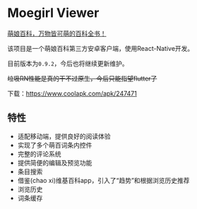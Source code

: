 # Moegirl Viewer

[萌娘百科，万物皆可萌的百科全书！](https://zh.moegirl.org/Mainpage)

该项目是一个萌娘百科第三方安卓客户端，使用React-Native开发。

目前版本为<code>0.9.2</code>，今后也将继续更新维护。

<del>垃圾RN性能是真的干不过原生，今后只能指望flutter了</del>

下载：https://www.coolapk.com/apk/247471

## 特性

* 适配移动端，提供良好的阅读体验
* 实现了多个萌百词条内控件
* 完整的评论系统
* 提供简便的编辑及预览功能
* 条目搜索
* 借鉴(chao xi)维基百科app，引入了“趋势”和根据浏览历史推荐
* 浏览历史
* 词条缓存

